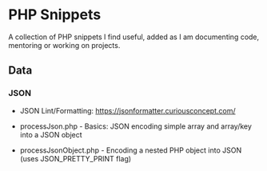 # PHP Snippets
A collection of PHP snippets I find useful, added as I am documenting code, mentoring or working on projects.

## Data

### JSON

* JSON Lint/Formatting: https://jsonformatter.curiousconcept.com/

* processJson.php - Basics: JSON encoding simple array and array/key into a JSON object
* processJsonObject.php - Encoding a nested PHP object into JSON (uses JSON_PRETTY_PRINT flag)
